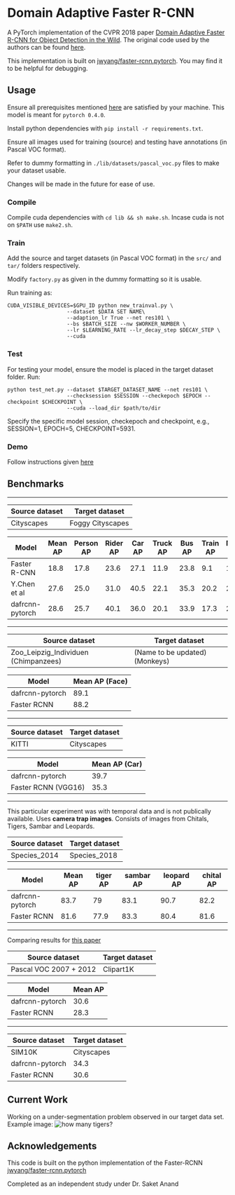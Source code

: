 # Domain Adaptive Faster R-CNN

A PyTorch implementation of the CVPR 2018 paper [Domain Adaptive Faster R-CNN for Object Detection in the Wild](https://arxiv.org/pdf/1803.03243).
The original code used by the authors can be found [here](https://github.com/yuhuayc/da-faster-rcnn).

This implementation is built on [jwyang/faster-rcnn.pytorch](https://github.com/jwyang/faster-rcnn.pytorch). You may find it to be helpful for debugging.

## Usage
Ensure all prerequisites mentioned [here](https://github.com/jwyang/faster-rcnn.pytorch) are satisfied by your machine. This model is meant for `pytorch 0.4.0`.

Install python dependencies with `pip install -r requirements.txt`.

Ensure all images used for training (source) and testing have annotations (in Pascal VOC format).

Refer to dummy formatting in `./lib/datasets/pascal_voc.py` files to make your dataset usable.

Changes will be made in the future for ease of use.

### Compile
Compile cuda dependencies with `cd lib && sh make.sh`. Incase cuda is not on `$PATH` use `make2.sh`.

### Train
Add the source and target datasets (in Pascal VOC format) in the `src/` and `tar/` folders respectively.

Modify `factory.py` as given in the dummy formatting so it is usable.

Run training as:
```
CUDA_VISIBLE_DEVICES=$GPU_ID python new_trainval.py \
                   --dataset $DATA SET NAME\
                   --adaption_lr True --net res101 \
                   --bs $BATCH_SIZE --nw $WORKER_NUMBER \
                   --lr $LEARNING_RATE --lr_decay_step $DECAY_STEP \
                   --cuda
```
### Test
For testing your model, ensure the model is placed in the target dataset folder. Run:
```
python test_net.py --dataset $TARGET_DATASET_NAME --net res101 \
                   --checksession $SESSION --checkepoch $EPOCH --checkpoint $CHECKPOINT \
                   --cuda --load_dir $path/to/dir
```
Specify the specific model session, checkepoch and checkpoint, e.g., SESSION=1, EPOCH=5, CHECKPOINT=5931.

### Demo
Follow instructions given [here](https://github.com/jwyang/faster-rcnn.pytorch#demo)

## Benchmarks
________________________________________________________________________________________________________________________

Source dataset  | Target dataset  |
-----------------|-----------------|
Cityscapes  | Foggy Cityscapes

Model | Mean AP | Person AP | Rider AP  | Car AP  | Truck AP  | Bus AP  | Train AP  | Motorcycle AP | Bicycle AP  |
------|---------|-----------|-----------|---------|-----------|---------|-----------|---------------|-------------|
Faster R-CNN | 18.8  | 17.8  | 23.6  | 27.1  | 11.9  | 23.8  | 9.1 | 14.4  | 22.8  |
Y.Chen et al  | 27.6  | 25.0  | 31.0  | 40.5  | 22.1  | 35.3  | 20.2  | 20.0  | 27.1  |
dafrcnn-pytorch | 28.6  | 25.7  | 40.1  | 36.0  | 20.1  | 33.9  | 17.3  | 24.3  | 31.3  |

________________________________________________________________________________________________________________________

Source dataset  | Target dataset  |
----------------|-----------------|
Zoo_Leipzig_Individuen (Chimpanzees)  | (Name to be updated) (Monkeys)

Model | Mean AP (Face)
------|---------------|
dafrcnn-pytorch | 89.1  |
Faster RCNN | 88.2  |

________________________________________________________________________________________________________________________

Source dataset  | Target dataset  |
----------------|-----------------|
KITTI | Cityscapes

Model | Mean  AP  (Car)
------|------------|
dafrcnn-pytorch | 39.7  |
Faster RCNN (VGG16) | 35.3  |

________________________________________________________________________________________________________________________

This particular experiment was with temporal data and is not publically available. Uses **camera trap images**.
Consists of images from Chitals, Tigers, Sambar and Leopards.

Source dataset  | Target dataset  |
----------------|-----------------|
Species_2014  | Species_2018  |

Model | Mean AP | tiger AP  | sambar AP | leopard AP  | chital AP |
------|------|-----------|------------|------------|--------|
dafrcnn-pytorch | 83.7  | 79  | 83.1  | 90.7  | 82.2 |
Faster RCNN | 81.6  | 77.9  | 83.3  | 80.4  | 81.6  |

________________________________________________________________________________________________________________________

Comparing results for [this paper](http://openaccess.thecvf.com/content_cvpr_2018/papers/Inoue_Cross-Domain_Weakly-Supervised_Object_CVPR_2018_paper.pdf)

Source dataset  | Target dataset  |
----------------|-----------------|
Pascal VOC 2007 + 2012  | Clipart1K | 

Model | Mean AP |
-------|--------|
dafrcnn-pytorch | 30.6  |
Faster RCNN | 28.3  |

________________________________________________________________________________________________________________________

Source dataset  | Target dataset  |
----------------|-----------------|
SIM10K  | Cityscapes  |
dafrcnn-pytorch | 34.3  |
Faster RCNN | 30.6  |


## Current Work
Working on a under-segmentation problem observed in our target data set. Example image:
![how many tigers?](https://github.com/divyam02/dafrcnn-pytorch/blob/master/resources/in_bala_01_c027a_05052018073503_P1166.jpg)

## Acknowledgements
This code is built on the python implementation of the Faster-RCNN [jwyang/faster-rcnn.pytorch](https://github.com/jwyang/faster-rcnn.pytorch)

Completed as an independent study under Dr. Saket Anand
